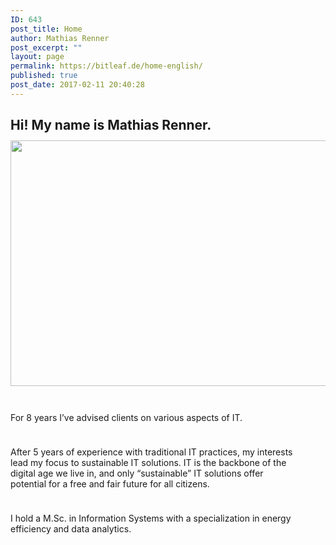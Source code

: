 ```yaml
---
ID: 643
post_title: Home
author: Mathias Renner
post_excerpt: ""
layout: page
permalink: https://bitleaf.de/home-english/
published: true
post_date: 2017-02-11 20:40:28
---
```

<h2>Hi! My name is Mathias Renner.<img class="alignnone wp-image-52 alignright" style="margin-top: 12px;" src="https://bitleaf.de/wp-content/uploads/2017/02/vlcsnap-2016-12-29-14h24m08s202-e1486862090589-1024x783.png" alt="" width="507" height="393" /></h2>
<p style="max-width: 464px; padding-top: 24px;">For 8 years I’ve advised clients on various aspects of IT.</p>
<p style="max-width: 464px; padding-top: 24px;">After 5 years of experience with traditional IT practices, my interests lead my focus to sustainable IT solutions. IT is the backbone of the digital age we live in, and only “sustainable” IT solutions offer potential for a free and fair future for all citizens.</p>
<p style="max-width: 464px; padding-top: 24px;">I hold a M.Sc. in Information Systems with a specialization in energy efficiency and data analytics.</p>